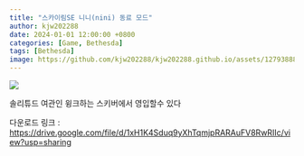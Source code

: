 ```yaml
---
title: "스카이림SE 니니(nini) 동료 모드"
author: kjw202288
date: 2024-01-01 12:00:00 +0800
categories: [Game, Bethesda]
tags: [Bethesda]
image: https://github.com/kjw202288/kjw202288.github.io/assets/127938880/838cf5e9-84a3-4c07-9d9f-ffb755892d43
---
```


<img src="https://github.com/kjw202288/kjw202288.github.io/assets/127938880/838cf5e9-84a3-4c07-9d9f-ffb755892d43">

솔리튜드 여관인 윙크하는 스키버에서 영입할수 있다

다운로드 링크 : <https://drive.google.com/file/d/1xH1K4Sduq9yXhTqmjpRARAuFV8RwRIIc/view?usp=sharing>

